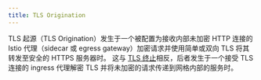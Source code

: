 ```yaml
---
title: TLS Origination
---
```


TLS 起源（TLS Origination）发生于一个被配置为接收内部未加密 HTTP 连接的 Istio 代理（sidecar 或 egress gateway）加密请求并使用简单或双向 TLS 将其转发至安全的 HTTPS 服务器时。
这与 [TLS 终止](https://en.wikipedia.org/wiki/TLS_termination_proxy)相反，后者发生于一个接受 TLS 连接的 ingress 代理解密 TLS 并将未加密的请求传递到网格内部的服务时。
